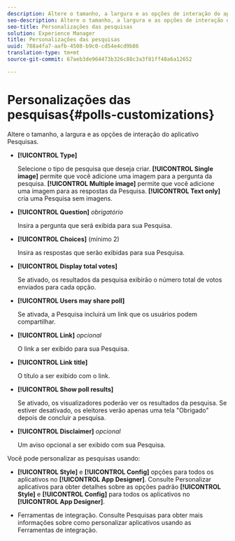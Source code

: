 ```yaml
---
description: Altere o tamanho, a largura e as opções de interação do aplicativo Pesquisas.
seo-description: Altere o tamanho, a largura e as opções de interação do aplicativo Pesquisas.
seo-title: Personalizações das pesquisas
solution: Experience Manager
title: Personalizações das pesquisas
uuid: 788a4fa7-aafb-4508-b9c0-cd54e4cd9b86
translation-type: tm+mt
source-git-commit: 67aeb3de964473b326c88c3a3f81ff48a6a12652

---
```



# Personalizações das pesquisas{#polls-customizations}

Altere o tamanho, a largura e as opções de interação do aplicativo Pesquisas.



* **[!UICONTROL Type]**

   Selecione o tipo de pesquisa que deseja criar. **[!UICONTROL Single image]** permite que você adicione uma imagem para a pergunta da pesquisa. **[!UICONTROL Multiple image]** permite que você adicione uma imagem para as respostas da Pesquisa. **[!UICONTROL Text only]** cria uma Pesquisa sem imagens.

* **[!UICONTROL Question]**  *obrigatório*

   Insira a pergunta que será exibida para sua Pesquisa.

* **[!UICONTROL Choices]** (mínimo 2)

   Insira as respostas que serão exibidas para sua Pesquisa.

* **[!UICONTROL Display total votes]**

   Se ativado, os resultados da pesquisa exibirão o número total de votos enviados para cada opção.

* **[!UICONTROL Users may share poll]**

   Se ativada, a Pesquisa incluirá um link que os usuários podem compartilhar.

* **[!UICONTROL Link]** *opcional*

   O link a ser exibido para sua Pesquisa.

* **[!UICONTROL Link title]**

   O título a ser exibido com o link.

* **[!UICONTROL Show poll results]**

   Se ativado, os visualizadores poderão ver os resultados da pesquisa. Se estiver desativado, os eleitores verão apenas uma tela "Obrigado" depois de concluir a pesquisa.

* **[!UICONTROL Disclaimer]** *opcional*

   Um aviso opcional a ser exibido com sua Pesquisa.

Você pode personalizar as pesquisas usando:

* **[!UICONTROL Style]** e **[!UICONTROL Config]** opções para todos os aplicativos no **[!UICONTROL App Designer]**. Consulte Personalizar aplicativos para obter detalhes sobre as opções padrão **[!UICONTROL Style]** e **[!UICONTROL Config]** para todos os aplicativos no **[!UICONTROL App Designer]**.

* Ferramentas de integração. Consulte Pesquisas para obter mais informações sobre como personalizar aplicativos usando as Ferramentas de integração.

